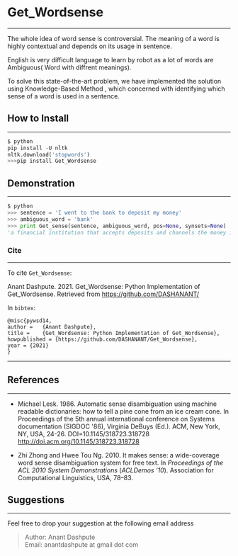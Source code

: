# Get_Wordsense
---------------------------------------------------------------------------------
The whole idea of word sense is controversial. The meaning of a word is highly contextual and depends on its usage in sentence.

English is very difficult language to learn by robot as a lot of words are Ambiguous( Word with diffrent meanings). 

To solve this state-of-the-art problem, we have implemented the solution using Knowledge-Based Method ,
which concerned with identifying which sense of a word is used in a sentence.


## How to Install
---------------------------------------------------------------------------------
```python
$ python
pip install -U nltk
nltk.download('stopwords')
>>>pip install Get_Wordsense
```

## Demonstration
---------------------------------------------------------------------------------
```python
$ python
>>> sentence = 'I went to the bank to deposit my money'
>>> ambiguous_word = 'bank'
>>> print Get_sense(sentence, ambiguous_word, pos=None, synsets=None)
'a financial institution that accepts deposits and channels the money into lending activities'
```

### Cite
---------------------------------------------------------------------------------
To cite `Get_Wordsense`:

Anant Dashpute. 2021. Get_Wordsense: Python Implementation of Get_Wordsense. Retrieved from  https://github.com/DASHANANT/

In `bibtex`:

```
@misc{pywsd14,
author =   {Anant Dashpute},
title =    {Get_Wordsense: Python Implementation of Get_Wordsense},
howpublished = {https://github.com/DASHANANT/Get_Wordsense},
year = {2021}
}
```

***

## References
---------------------------------------------------------------------------------

- Michael Lesk. 1986. Automatic sense disambiguation using machine readable dictionaries: how to tell a pine cone from an ice cream cone. In Proceedings of the 5th annual international conference on Systems documentation (SIGDOC '86), Virginia DeBuys (Ed.). ACM, New York, NY, USA, 24-26. DOI=10.1145/318723.318728 http://doi.acm.org/10.1145/318723.318728

- Zhi Zhong and Hwee Tou Ng. 2010. It makes sense: a wide-coverage word sense disambiguation system for free text. In <i>Proceedings of the ACL 2010 System Demonstrations</i> (<i>ACLDemos '10</i>). Association for Computational Linguistics, USA, 78–83.

## Suggestions
---------------------------------------------------------------------------------
Feel free to drop your suggestion at the following email address<br/>
>Author: Anant Dashpute<br/>
>Email: anantdashpute at gmail dot com
